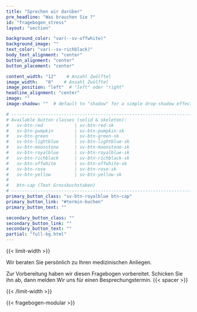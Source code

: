 ```yaml
---
title: "Sprechen wir darüber"
pre_headline: "Was brauchen Sie ?"
id: "fragebogen_stress"
layout: "section"

background_color: "var(--sv-offwhite)"
background_image: ""
text_color: "var(--sv-richblack)"
body_text_alignment: "center"
button_alignment: "center"
button_placement: "center"

content_width: "12"    # Anzahl Zwölftel
image_width:   "0"    # Anzahl Zwölftel
image_position: "left"  # "left" oder "right"
headline_alignment: "center"
image: ""
image-shadow: ""  # default to "shadow" for a simple drop-shadow effect

# ------------------------------------------------------------------------------
# Available button classes (solid & skeleton):
#   sv-btn-red            | sv-btn-red-sk
#   sv-btn-pumpkin        | sv-btn-pumpkin-sk
#   sv-btn-green          | sv-btn-green-sk
#   sv-btn-lightblue      | sv-btn-lightblue-sk
#   sv-btn-moonstone      | sv-btn-moonstone-sk
#   sv-btn-royalblue      | sv-btn-royalblue-sk
#   sv-btn-richblack      | sv-btn-richblack-sk
#   sv-btn-offwhite       | sv-btn-offwhite-sk
#   sv-btn-rose           | sv-btn-rose-sk
#   sv-btn-yellow         | sv-btn-yellow-sk
#
#   btn-cap (Text Grossbuchstaben)
# ------------------------------------------------------------------------------
primary_button_class: "sv-btn-royalblue btn-cap"
primary_button_link: "#termin-buchen"
primary_button_text: ""

secondary_button_class: ""
secondary_button_link: ""
secondary_button_text: ""
partial: "full-bg.html"
---
```


{{< limit-width >}}

Wir beraten Sie persönlich zu Ihren medizinischen Anliegen.
  
Zur Vorbereitung haben wir diesen Fragebogen vorbereitet. Schicken Sie ihn ab, dann melden Wir uns für einen Besprechungstermin.
{{< spacer >}}

{{< /limit-width >}}

{{< fragebogen-modular >}}
